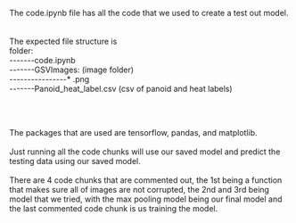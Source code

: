 The code.ipynb file has all the code that we used to create a test out model.<br>
<br>  
The expected file structure is <br>
folder: <br>
-------code.ipynb <br>
-------GSVImages: (image folder)<br>
----------------* .png <br>
-------Panoid_heat_label.csv (csv of panoid and heat labels) <br>

<br>
<br>

The packages that are used are tensorflow, pandas, and matplotlib.<br>
<br>
Just running all the code chunks will use our saved model and predict the testing data using our saved model.<br>
<br>
There are 4 code chunks that are commented out, the 1st being a function that makes sure all of images are not corrupted, the 2nd and 3rd being model that we tried, with the max pooling model being our final model and the last commented code chunk is us training the model. 

